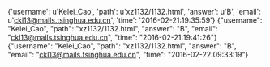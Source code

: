 {'username': u'Kelei_Cao', 'path': u'xz1132/1132.html', 'answer': u'B', 'email': u'ckl13@mails.tsinghua.edu.cn', 'time': '2016-02-21:19:35:59'}
{"username": "Kelei_Cao", "path": "xz1132/1132.html", "answer": "B", "email": "ckl13@mails.tsinghua.edu.cn", "time": "2016-02-21:19:41:26"}
{"username": "Kelei_Cao", "path": "xz1132/1132.html", "answer": "B", "email": "ckl13@mails.tsinghua.edu.cn", "time": "2016-02-22:09:33:19"}